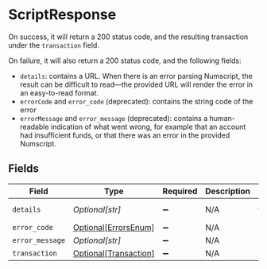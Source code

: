 # ScriptResponse

On success, it will return a 200 status code, and the resulting transaction under the `transaction` field.

On failure, it will also return a 200 status code, and the following fields:
  - `details`: contains a URL. When there is an error parsing Numscript, the result can be difficult to read—the provided URL will render the error in an easy-to-read format.
  - `errorCode` and `error_code` (deprecated): contains the string code of the error
  - `errorMessage` and `error_message` (deprecated): contains a human-readable indication of what went wrong, for example that an account had insufficient funds, or that there was an error in the provided Numscript.



## Fields

| Field                                                                                        | Type                                                                                         | Required                                                                                     | Description                                                                                  | Example                                                                                      |
| -------------------------------------------------------------------------------------------- | -------------------------------------------------------------------------------------------- | -------------------------------------------------------------------------------------------- | -------------------------------------------------------------------------------------------- | -------------------------------------------------------------------------------------------- |
| `details`                                                                                    | *Optional[str]*                                                                              | :heavy_minus_sign:                                                                           | N/A                                                                                          | https://play.numscript.org/?payload=eyJlcnJvciI6ImFjY291bnQgaGFkIGluc3VmZmljaWVudCBmdW5kcyJ9 |
| `error_code`                                                                                 | [Optional[ErrorsEnum]](../../models/shared/errorsenum.md)                                    | :heavy_minus_sign:                                                                           | N/A                                                                                          | INSUFFICIENT_FUND                                                                            |
| `error_message`                                                                              | *Optional[str]*                                                                              | :heavy_minus_sign:                                                                           | N/A                                                                                          | account had insufficient funds                                                               |
| `transaction`                                                                                | [Optional[Transaction]](../../models/shared/transaction.md)                                  | :heavy_minus_sign:                                                                           | N/A                                                                                          |                                                                                              |